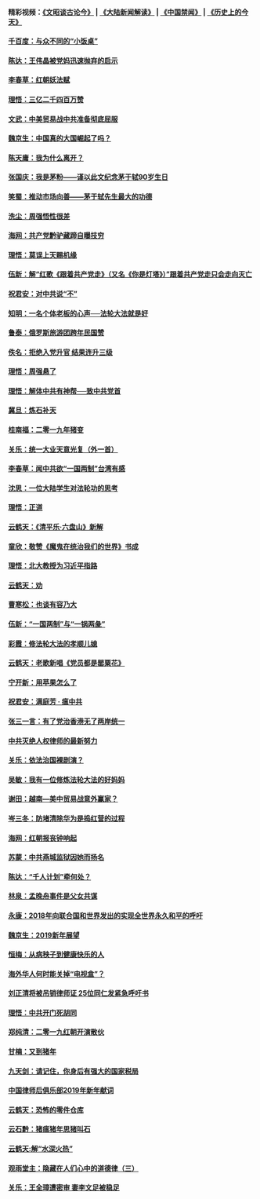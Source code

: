 #### 精彩视频：[《文昭谈古论今》](https://github.com/gfw-breaker/wenzhao/blob/master/README.md?t=01161830) | [《大陆新闻解读》](https://github.com/gfw-breaker/ntdtv-comedy/blob/master/README.md?t=01161830) | [《中国禁闻》](https://github.com/gfw-breaker/ntdtv-news/blob/master/README.md?t=01161830) | [《历史上的今天》](https://github.com/gfw-breaker/today-in-history/blob/master/README.md?t=01161830) 

#### [千百度：与众不同的“小饭桌”](../pages/nsc993/n10978639.md?t=01161830) 

#### [陈达：王伟晶被党妈迅速抛弃的启示](../pages/nsc993/n10976450.md?t=01161830) 

#### [李春草：红朝妖法赋](../pages/nsc993/n10976387.md?t=01161830) 

#### [理悟：三亿二千四百万赞](../pages/nsc993/n10975966.md?t=01161830) 

#### [文武：中美贸易战中共准备彻底屈服](../pages/nsc993/n10974571.md?t=01161830) 

#### [魏京生：中国真的大国崛起了吗？](../pages/nsc993/n10974530.md?t=01161830) 

#### [陈天庸：我为什么离开？](../pages/nsc993/n10974493.md?t=01161830) 

#### [张国庆：我是茅粉——谨以此文纪念茅于轼90岁生日](../pages/nsc993/n10974477.md?t=01161830) 

#### [笑蜀：推动市场向善——茅于轼先生最大的功德](../pages/nsc993/n10974451.md?t=01161830) 

#### [洗尘：周强悟性很差](../pages/nsc993/n10973701.md?t=01161830) 

#### [海网：共产党黔驴藏蹄自曝技穷](../pages/nsc993/n10969562.md?t=01161830) 

#### [理悟：莫误上天赐机缘](../pages/nsc993/n10969514.md?t=01161830) 

#### [伍新：解“红歌《跟着共产党走》（又名《你是灯塔》）”跟着共产党走只会走向灭亡](../pages/nsc993/n10969074.md?t=01161830) 

#### [祝君安：对中共说“不”](../pages/nsc993/n10968464.md?t=01161830) 

#### [知明：一名个体老板的心声──法轮大法就是好](../pages/nsc993/n10967473.md?t=01161830) 

#### [鲁泰：俄罗斯旅游团跨年民国赞](../pages/nsc993/n10967035.md?t=01161830) 

#### [佚名：拒绝入党升官  结果连升三级](../pages/nsc993/n10965069.md?t=01161830) 

#### [理悟：周强悬了](../pages/nsc993/n10965044.md?t=01161830) 

#### [理悟：解体中共有神帮──致中共党首](../pages/nsc993/n10963824.md?t=01161830) 

#### [冀旦：炼石补天](../pages/nsc993/n10963818.md?t=01161830) 

#### [桂南福：二零一九年猪变](../pages/nsc993/n10963774.md?t=01161830) 

#### [关乐：统一大业天意光复（外一首）](../pages/nsc993/n10963765.md?t=01161830) 

#### [李春草：闻中共欲“一国两制”台湾有感](../pages/nsc993/n10963761.md?t=01161830) 

#### [沈思：一位大陆学生对法轮功的思考](../pages/nsc993/n10960706.md?t=01161830) 

#### [理悟：正道](../pages/nsc993/n10960529.md?t=01161830) 

#### [云鹤天：《清平乐‧六盘山》新解](../pages/nsc993/n10959258.md?t=01161830) 

#### [童欣：敬赞《魔鬼在统治我们的世界》书成](../pages/nsc993/n10959244.md?t=01161830) 

#### [理悟：北大教授为习近平指路](../pages/nsc993/n10959234.md?t=01161830) 

#### [云鹤天：劝](../pages/nsc993/n10959226.md?t=01161830) 

#### [曹寒松：也谈有容乃大](../pages/nsc993/n10959191.md?t=01161830) 

#### [伍新：“一国两制”与“一锅两彘”](../pages/nsc993/n10958297.md?t=01161830) 

#### [彩霞：修法轮大法的孝顺儿媳](../pages/nsc993/n10958333.md?t=01161830) 

#### [云鹤天：老歌新唱《党员都是罂粟花》](../pages/nsc993/n10958225.md?t=01161830) 

#### [宁开新：用苹果怎么了](../pages/nsc993/n10955962.md?t=01161830) 

#### [祝君安：满庭芳 · 瘟中共](../pages/nsc993/n10955949.md?t=01161830) 

#### [张三一言：有了党治香港无了两岸统一](../pages/nsc993/n10955943.md?t=01161830) 

#### [中共灭绝人权律师的最新努力](../pages/nsc993/n10954725.md?t=01161830) 

#### [关乐：依法治国裸剧演？](../pages/nsc993/n10952420.md?t=01161830) 

#### [吴敏：我有一位修炼法轮大法的好妈妈](../pages/nsc993/n10952484.md?t=01161830) 

#### [谢田：越南—美中贸易战意外赢家？](../pages/nsc993/n10940351.md?t=01161830) 

#### [岑三冬：防堵清除华为是捣红营的过程](../pages/nsc993/n10952342.md?t=01161830) 

#### [海网：红朝报丧钟响起](../pages/nsc993/n10951480.md?t=01161830) 

#### [苏蒙：中共燕城监狱因她而扬名](../pages/nsc993/n10951476.md?t=01161830) 

#### [陈达：“千人计划”牵何处？](../pages/nsc993/n10951466.md?t=01161830) 

#### [林泉：孟晚舟事件是父女共谋](../pages/nsc993/n10947780.md?t=01161830) 

#### [永康：2018年向联合国和世界发出的实现全世界永久和平的呼吁](../pages/nsc993/n10947756.md?t=01161830) 

#### [魏京生：2019新年展望](../pages/nsc993/n10947691.md?t=01161830) 

#### [恒梅：从病秧子到健康快乐的人](../pages/nsc993/n10947469.md?t=01161830) 

#### [海外华人何时能关掉“电视盒”？](../pages/nsc993/n10945406.md?t=01161830) 

#### [刘正清将被吊销律师证 25位同仁发紧急呼吁书](../pages/nsc993/n10944361.md?t=01161830) 

#### [理悟：中共开门死胡同](../pages/nsc993/n10944908.md?t=01161830) 

#### [郑纯清：二零一九红朝开演散伙](../pages/nsc993/n10944905.md?t=01161830) 

#### [甘楠：又到猪年](../pages/nsc993/n10944903.md?t=01161830) 

#### [九天剑：请记住，你身后有强大的国家税局](../pages/nsc993/n10944885.md?t=01161830) 

#### [中国律师后俱乐部2019年新年献词](../pages/nsc993/n10944348.md?t=01161830) 

#### [云鹤天：恐怖的零件仓库](../pages/nsc993/n10942847.md?t=01161830) 

#### [云石黔：猪瘟猪年思猪叫石](../pages/nsc993/n10943180.md?t=01161830) 

#### [云鹤天:解“水深火热”](../pages/nsc993/n10942828.md?t=01161830) 

#### [观雨堂主：隐藏在人们心中的道德律（三）](../pages/nsc993/n10941445.md?t=01161830) 

#### [关乐：王全璋遭密审 妻李文足被稳足](../pages/nsc993/n10941420.md?t=01161830) 

